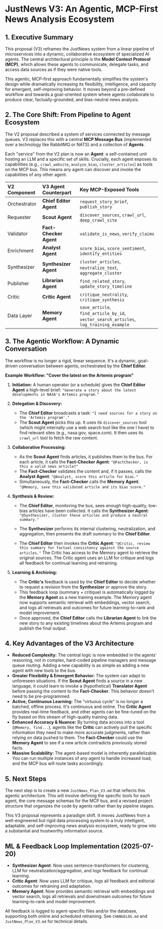 # JustNews V3: An Agentic, MCP-First News Analysis Ecosystem

## 1. Executive Summary

This proposal (V3) reframes the JustNews system from a linear pipeline of microservices into a dynamic, collaborative ecosystem of specialized AI agents. The central architectural principle is the **Model Context Protocol (MCP)**, which allows these agents to communicate, delegate tasks, and access data sources as if they were native tools.

This agentic, MCP-first approach fundamentally simplifies the system's design while dramatically increasing its flexibility, intelligence, and capacity for emergent, self-improving behavior. It moves beyond a pre-defined workflow and towards a goal-oriented system where agents collaborate to produce clear, factually-grounded, and bias-neutral news analysis.

## 2. The Core Shift: From Pipeline to Agent Ecosystem

The V2 proposal described a system of services connected by message queues. V3 replaces this with a central **MCP Message Bus** (implemented over a technology like RabbitMQ or NATS) and a collection of **Agents**.

Each "service" from the V2 plan is now an **Agent**: a self-contained unit hosting an LLM and a specific set of skills. Crucially, each agent exposes its capabilities (e.g., `crawl_website`, `analyze_bias`, `cluster_articles`) as tools on the MCP bus. This means any agent can discover and invoke the capabilities of any other agent.

| V2 Component | V3 Agent Counterpart | Key MCP-Exposed Tools |
| :--- | :--- | :--- |
| Orchestrator | **Chief Editor Agent** | `request_story_brief`, `publish_story` |
| Requester | **Scout Agent** | `discover_sources`, `crawl_url`, `deep_crawl_site` |
| Validator | **Fact-Checker Agent** | `validate_is_news`, `verify_claims` |
| Enrichment | **Analyst Agent** | `score_bias`, `score_sentiment`, `identify_entities` |
| Synthesizer | **Synthesizer Agent** | `cluster_articles`, `neutralize_text`, `aggregate_cluster` |
| Publisher | **Librarian Agent** | `find_related_story`, `update_story_timeline` |
| Critic | **Critic Agent** | `critique_neutrality`, `critique_synthesis` |
| Data Layer | **Memory Agent** | `save_article`, `find_article_by_id`, `vector_search_articles`, `log_training_example` |

## 3. The Agentic Workflow: A Dynamic Conversation

The workflow is no longer a rigid, linear sequence. It's a dynamic, goal-driven conversation between agents, orchestrated by the **Chief Editor**.

**Example Workflow: "Cover the latest on the Artemis program"**

1.  **Initiation:** A human operator (or a schedule) gives the **Chief Editor Agent** a high-level brief: `"Generate a story about the latest developments in NASA's Artemis program."`

2.  **Delegation & Discovery:**
    *   The **Chief Editor** broadcasts a task: `"I need sources for a story on the 'Artemis program'."`
    *   The **Scout Agent** picks this up. It uses its `discover_sources` tool (which might internally use a web search tool like the one I have) to find relevant sites (e.g., nasa.gov, space.com). It then uses its `crawl_url` tool to fetch the raw content.

3.  **Collaborative Processing:**
    *   As the **Scout Agent** finds articles, it publishes them to the bus. For each article, it calls the **Fact-Checker Agent**: `"@FactChecker, is this a valid news article?"`
    *   The **Fact-Checker** validates the content and, if it passes, calls the **Analyst Agent**: `"@Analyst, score this article for bias."`
    *   Simultaneously, the **Fact-Checker** calls the **Memory Agent**: `"@Memory, save this validated article and its bias score."`

4.  **Synthesis & Review:**
    *   The **Chief Editor**, monitoring the bus, sees enough high-quality, low-bias articles have been collected. It calls the **Synthesizer Agent**: `"@Synthesizer, cluster these articles and produce a neutral summary."`
    *   The **Synthesizer** performs its internal clustering, neutralization, and aggregation, then presents the draft summary to the **Chief Editor**.

    *   The **Chief Editor** then invokes the **Critic Agent**: `"@Critic, review this summary for factual consistency against the source articles."` The Critic has access to the Memory agent to retrieve the original sources. The Critic agent uses an LLM for critique and logs all feedback for continual learning and retraining.

5.  **Learning & Archiving:**
    *   The **Critic's** feedback is used by the **Chief Editor** to decide whether to request a revision from the **Synthesizer** or approve the story.
    *   This feedback loop (summary + critique) is automatically logged by the **Memory Agent** as a new training example. The Memory agent now supports semantic retrieval with embeddings, vector search, and logs all retrievals and outcomes for future learning-to-rank and model improvement.
    *   Once approved, the **Chief Editor** calls the **Librarian Agent** to link the new story to any existing timelines about the Artemis program and publish the final output.

## 4. Key Advantages of the V3 Architecture

*   **Reduced Complexity:** The central logic is now embedded in the agents' reasoning, not in complex, hard-coded pipeline managers and message queue routing. Adding a new capability is as simple as adding a new agent with new tools to the bus.
*   **Greater Flexibility & Emergent Behavior:** The system can adapt to unforeseen situations. If the **Scout Agent** finds a source in a new language, it could learn to invoke a (hypothetical) **Translator Agent** before passing the content to the **Fact-Checker**. This behavior doesn't need to be pre-programmed.
*   **Active, Continuous Learning:** The "virtuous cycle" is no longer a batched, offline process. It's continuous and online. The **Critic Agent** provides real-time feedback, and other agents can be fine-tuned on the fly based on this stream of high-quality training data.
*   **Enhanced Accuracy & Nuance:** By turning data access into a tool (`@Memory, find...`), agents like the **Critic** can actively pull the specific information they need to make more accurate judgments, rather than relying on data pushed to them. The **Fact-Checker** could use the **Memory Agent** to see if a new article contradicts previously stored facts.
*   **Massive Scalability:** The agent-based model is inherently parallelizable. You can run multiple instances of any agent to handle increased load, and the MCP bus will route tasks accordingly.

## 5. Next Steps

The next step is to create a new `JustNews_Plan_V3.md` that reflects this agentic architecture. This will involve defining the specific tools for each agent, the core message schemas for the MCP bus, and a revised project structure that organizes the code by agents rather than by pipeline stages.

This V3 proposal represents a paradigm shift. It moves JustNews from a well-engineered but rigid data processing system to a truly intelligent, adaptable, and self-improving news analysis ecosystem, ready to grow into a substantial and trustworthy information source.

## ML & Feedback Loop Implementation (2025-07-20)

- **Synthesizer Agent**: Now uses sentence-transformers for clustering, LLM for neutralization/aggregation, and logs feedback for continual learning.
- **Critic Agent**: Now uses LLM for critique, logs all feedback and editorial outcomes for retraining and adaptation.
- **Memory Agent**: Now provides semantic retrieval with embeddings and vector search, logs all retrievals and downstream outcomes for future learning-to-rank and model improvement.

All feedback is logged to agent-specific files and/or the database, supporting both online and scheduled retraining. See `CHANGELOG.md` and `JustNews_Plan_V3.md` for technical details.
